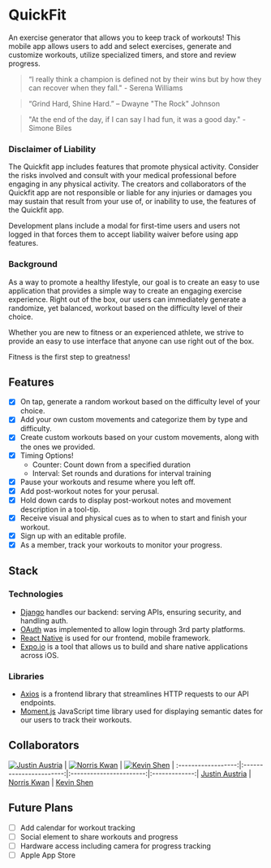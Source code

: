 # QuickFit

An exercise generator that allows you to keep track of workouts! This mobile app allows users to add and select exercises, generate and customize workouts, utilize specialized timers, and store and review progress.

>“I really think a champion is defined not by their wins but by how they can recover when they fall." - Serena Williams

>“Grind Hard, Shine Hard.” – Dwayne "The Rock" Johnson

>"At the end of the day, if I can say I had fun, it was a good day." - Simone Biles

### Disclaimer of Liability
The Quickfit app includes features that promote physical activity.  Consider the risks involved and consult with your medical professional before engaging in any physical activity. The creators and collaborators of the Quickfit app are not responsible or liable for any injuries or damages you may sustain that result from your use of, or inability to use, the features of the Quickfit app.

Development plans include a modal for first-time users and users not logged in that forces them to accept liability waiver before using app features.

### Background

As a way to promote a healthy lifestyle, our goal is to create an easy to use application that provides a simple way to create an engaging exercise experience. Right out of the box, our users can immediately generate a randomize, yet balanced, workout based on the  difficulty level of their choice.

Whether you are new to fitness or an experienced athlete, we strive to provide an easy to use interface that anyone can use right out of the box.

Fitness is the first step to greatness!

## Features

- [x] On tap, generate a random workout based on the difficulty level of your choice.
- [x] Add your own custom movements and categorize them by type and difficulty.
- [x] Create custom workouts based on your custom movements, along with the ones we provided.
- [x] Timing Options!
  * Counter: Count down from a specified duration
  * Interval: Set rounds and durations for interval training
- [x] Pause your workouts and resume where you left off.
- [x] Add post-workout notes for your perusal.
- [x] Hold down cards to display post-workout notes and movement description in a tool-tip.
- [x] Receive visual and physical cues as to when to start and finish your workout.
- [x] Sign up with an editable profile.
- [x] As a member, track your workouts to monitor your progress.

## Stack

### Technologies
- [Django](https://www.djangoproject.com/) handles our backend: serving APIs, ensuring security, and handling auth.
- [OAuth](https://oauth.net/) was implemented to allow login through 3rd party platforms.
- [React Native](https://facebook.github.io/react-native/) is used for our frontend, mobile framework.
- [Expo.io](https://expo.io) is a tool that allows us to build and share native applications across iOS.

### Libraries
- [Axios](https://github.com/mzabriskie/axios) is a frontend library that streamlines HTTP requests to our API endpoints.
- [Moment.js](https://momentjs.com/) JavaScript time library used for displaying semantic dates for our users to track their workouts.

## Collaborators

[![Justin Austria][pic_ja]][git_ja] | [![Norris Kwan][pic_nk]][git_nk] | [![Kevin Shen][pic_ks]][git_ks] |
:------------------:|:-----------------------:|:-----------------------:|:-------------:|
[Justin Austria][git_ja] | [Norris Kwan][git_nk] | [Kevin Shen][git_ks]

[git_ja]: https://github.com/Tulen
[git_nk]: https://github.com/nrrs
[git_ks]: https://github.com/kevinshenyang07
[pic_ja]: https://avatars1.githubusercontent.com/u/11968940?v=4&s=200
[pic_nk]: https://avatars1.githubusercontent.com/u/425246?v=4&s=200
[pic_ks]: https://avatars1.githubusercontent.com/u/10000295?v=4&s=200

## Future Plans

- [ ] Add calendar for workout tracking
- [ ] Social element to share workouts and progress
- [ ] Hardware access including camera for progress tracking
- [ ] Apple App Store
